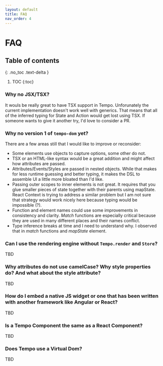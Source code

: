 ```yaml
---
layout: default
title: FAQ
nav_order: 4
---
```


# FAQ

## Table of contents
{: .no_toc .text-delta }

1. TOC
{:toc}

### Why no JSX/TSX?

It wouls be really great to have TSX support in Tempo. Unforunately the current implementation doesn't work well with generics. That means that all of the inferred typing for State and Action would get lost using TSX. If someone wants to give it another try, I'd love to consider a PR.

### Why no version 1 of `tempo-dom` yet?

There are a few areas still that I would like to improve or reconsider:

* Some elements use objects to capture options, some other do not.
* TSX or an HTML-like syntax would be a great addition and might affect how attributes are passed.
* Attributes/Events/Styles are passed in nested objects. While that makes for less runtime guessing and better typing, it makes the DSL to assemble UI a little more bloated than I'd like.
* Passing outer scopes to inner elements is not great. It requires that you glue smaller pieces of state together with their parents using mapState. React Context is trying to address a similar problem but I am not sure that strategy would work nicely here because typing would be impossible (?).
* Function and element names could use some improvements in consistency and clarity. *Match* functions are especially critical because they are used in many different places and their names conflict.
* Type inference breaks at time and I need to understand why. I observed that in *match* functions and *mapState* element.

### Can I use the rendering engine without `Tempo.render` and `Store`?

TBD

### Why attributes do not use camelCase? Why style properties do? And what about the style attribute?

TBD

### How do I embed a native JS widget or one that has been written with another framework like Angular or React?

TBD

### Is a Tempo Component the same as a React Component?

TBD

### Does Tempo use a Virtual Dom?

TBD
